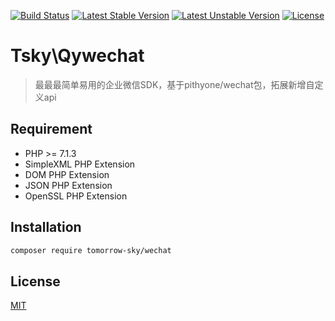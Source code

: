 [![Build Status](https://travis-ci.org/pithyone/wechat.svg?branch=master)](https://travis-ci.org/pithyone/wechat)
[![Latest Stable Version](https://poser.pugx.org/pithyone/wechat/v/stable)](https://packagist.org/packages/pithyone/wechat)
[![Latest Unstable Version](https://poser.pugx.org/pithyone/wechat/v/unstable)](https://packagist.org/packages/pithyone/wechat)
[![License](https://poser.pugx.org/pithyone/wechat/license)](https://packagist.org/packages/pithyone/wechat)

# Tsky\Qywechat

> 最最最简单易用的企业微信SDK，基于pithyone/wechat包，拓展新增自定义api

## Requirement

- PHP >= 7.1.3
- SimpleXML PHP Extension
- DOM PHP Extension
- JSON PHP Extension
- OpenSSL PHP Extension

## Installation

```bash
composer require tomorrow-sky/wechat
```

## License

[MIT](https://github.com/pithyone/wechat/blob/master/LICENSE)
